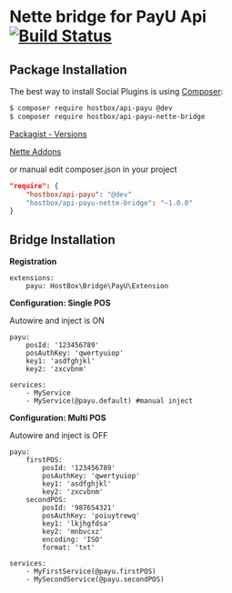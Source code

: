 Nette bridge for PayU Api  [![Build Status](https://api.travis-ci.org/HostBox/api-payu-nette-bridge.png)](https://travis-ci.org/HostBox/api-payu-nette-bridge)
===================

Package Installation
-------------------

The best way to install Social Plugins is using [Composer](http://getcomposer.org/):

```sh
$ composer require hostbox/api-payu @dev
$ composer require hostbox/api-payu-nette-bridge
```

[Packagist - Versions](https://packagist.org/packages/hostbox/api-payu-nette-bridge)

[Nette Addons](http://addons.nette.org/hostbox/api-payu-nette-bridge)

or manual edit composer.json in your project

```json
"require": {
    "hostbox/api-payu": "@dev"
    "hostbox/api-payu-nette-bridge": "~1.0.0"
}
```

Bridge Installation
-------------------

**Registration**

```
extensions:
	payu: HostBox\Bridge\PayU\Extension
```

**Configuration: Single POS**

Autowire and inject is ON

```
payu:
	posId: '123456789'
	posAuthKey: 'qwertyuiop'
	key1: 'asdfghjkl'
	key2: 'zxcvbnm'

services:
    - MyService
    - MyService(@payu.default) #manual inject
```

**Configuration: Multi POS**

Autowire and inject is OFF

```
payu:
	firstPOS:
		posId: '123456789'
		posAuthKey: 'qwertyuiop'
		key1: 'asdfghjkl'
		key2: 'zxcvbnm'
	secondPOS:
		posId: '987654321'
		posAuthKey: 'poiuytrewq'
		key1: 'lkjhgfdsa'
		key2: 'mnbvcxz'
		encoding: 'ISO'
		format: 'txt'

services:
    - MyFirstService(@payu.firstPOS)
    - MySecondService(@payu.secondPOS)
```
